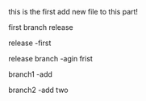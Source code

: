 this is the first add new file to this part!

first branch release

release -first

release branch -agin frist

branch1 -add

branch2 -add two
